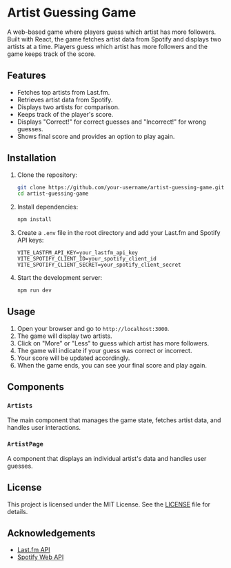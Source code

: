 # Artist Guessing Game

A web-based game where players guess which artist has more followers. Built with React, the game fetches artist data from Spotify and displays two artists at a time. Players guess which artist has more followers and the game keeps track of the score.

## Features

- Fetches top artists from Last.fm.
- Retrieves artist data from Spotify.
- Displays two artists for comparison.
- Keeps track of the player's score.
- Displays "Correct!" for correct guesses and "Incorrect!" for wrong guesses.
- Shows final score and provides an option to play again.

## Installation

1. Clone the repository:
    ```bash
    git clone https://github.com/your-username/artist-guessing-game.git
    cd artist-guessing-game
    ```

2. Install dependencies:
    ```bash
    npm install
    ```

3. Create a `.env` file in the root directory and add your Last.fm and Spotify API keys:
    ```env
    VITE_LASTFM_API_KEY=your_lastfm_api_key
    VITE_SPOTIFY_CLIENT_ID=your_spotify_client_id
    VITE_SPOTIFY_CLIENT_SECRET=your_spotify_client_secret
    ```

4. Start the development server:
    ```bash
    npm run dev
    ```

## Usage

1. Open your browser and go to `http://localhost:3000`.
2. The game will display two artists.
3. Click on "More" or "Less" to guess which artist has more followers.
4. The game will indicate if your guess was correct or incorrect.
5. Your score will be updated accordingly.
6. When the game ends, you can see your final score and play again.

## Components

### `Artists`

The main component that manages the game state, fetches artist data, and handles user interactions.

### `ArtistPage`

A component that displays an individual artist's data and handles user guesses.

## License

This project is licensed under the MIT License. See the [LICENSE](LICENSE) file for details.

## Acknowledgements

- [Last.fm API](https://www.last.fm/api)
- [Spotify Web API](https://developer.spotify.com/documentation/web-api/)
